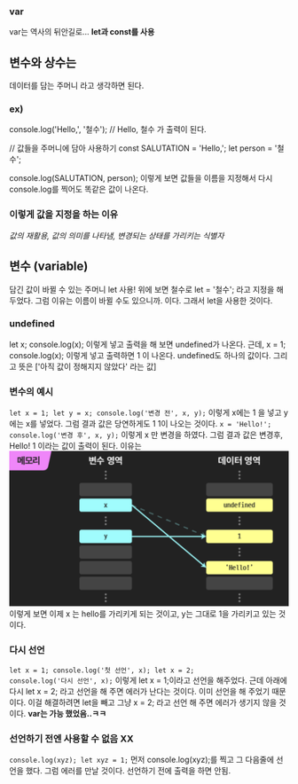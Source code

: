 ### var
var는 역사의 뒤안길로...
<strong>let과 const를 사용 </strong>

## 변수와 상수는
데이터를 담는 주머니 라고 생각하면 된다.

### ex)
console.log('Hello,', '철수'); // Hello, 철수 가 출력이 된다.

// 값들을 주머니에 담아 사용하기
const SALUTATION = 'Hello,';
let person = '철수';

console.log(SALUTATION, person);
이렇게 보면 값들을 이름을 지정해서 다시 console.log를 찍어도 똑같은 값이 나온다.

### 이렇게 값을 지정을 하는 이유
<em> 값의 재활용, 값의 의미를 나타냄, 변경되는 상태를 가리키는 식별자 </em>

## 변수 (variable)
담긴 값이 바뀔 수 있는 주머니
let 사용! 위에 보면 철수로 let = '철수'; 라고 지정을 해 두었다. 그럼 이유는
이름이 바뀔 수도 있으니까. 이다. 그래서 let을 사용한 것이다.

### undefined
let x;
console.log(x);
이렇게 넣고 출력을 해 보면 undefined가 나온다.
근데, x = 1;
console.log(x); 이렇게 넣고 출력하면 1 이 나온다.
undefined도 하나의 값이다. 그리고 뜻은 ['아직 값이 정해지지 않았다' 라는 값]

### 변수의 예시
<code>let x = 1;
let y = x;
console.log('변경 전', x, y);</code>
이렇게 x에는 1 을 넣고 y에는 x를 넣었다. 그럼 결과 값은 당연하게도 1 1이 나오는 것이다.
<code>x = 'Hello!';
console.log('변경 후', x, y);</code>
이렇게 x 만 변경을 하였다. 그럼 결과 값은
변경후, Hello! 1 이라는 값이 출력이 된다. 이유는
![poster](/%EC%A0%9C%EB%8C%80%EB%A1%9C%20%ED%8C%8C%EB%8A%94%20%EC%9E%90%EB%B0%94%EC%8A%A4%ED%81%AC%EB%A6%BD%ED%8A%B8/images/variable.png)
이렇게 보면 이제 x 는 hello를 가리키게 되는 것이고, y는 그대로 1을 가리키고 있는 것이다.

### 다시 선언
<code>let x = 1;
console.log('첫 선언', x);
let x = 2;
console.log('다시 선언', x);</code>
이렇게 let x = 1;이라고 선언을 해주었다. 근데 아래에 다시 let x = 2; 라고 선언을 해 주면 에러가 난다는 것이다. 이미 선언을 해 주었기 때문이다. 이걸 해결하려면
let을 빼고 그냥 x = 2; 라고 선언 해 주면 에러가 생기지 않을 것이다.
<strong>var는 가능 했었음..ㅋㅋ</strong>

### 선언하기 전엔 사용할 수 없음 XX
<code>console.log(xyz);
let xyz = 1;</code>
먼저 console.log(xyz);를 찍고 그 다음줄에 선언을 했다. 그럼 에러를 만날 것이다.
선언하기 전에 출력을 하면 안됨.